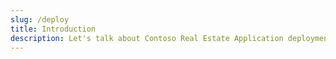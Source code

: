 ```yaml
---
slug: /deploy
title: Introduction
description: Let's talk about Contoso Real Estate Application deployment to Azure
---
```

